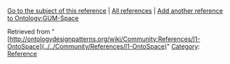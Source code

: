[Go to the subject of this reference](../../Ontology/GUM-Space "Ontology:GUM-Space") | [All references](../../Community/References.1 "Community:References") | [Add another reference to Ontology:GUM-Space](http://ontologydesignpatterns.org/wiki/Special:AddData/Reference?Reference[Subject]=Ontology:GUM-Space&subject=Ontology:GUM-Space)


Retrieved from "[http://ontologydesignpatterns.org/wiki/Community:References/I1-OntoSpace](../../Community/References/I1-OntoSpace)"
 [Category](http://ontologydesignpatterns.org/wiki/Special:Categories "Special:Categories"): [Reference](../../Category/Reference "Category:Reference")